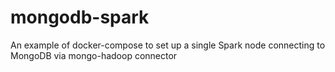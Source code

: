 # mongodb-spark
An example of docker-compose to set up a single Spark node connecting to MongoDB via mongo-hadoop connector

